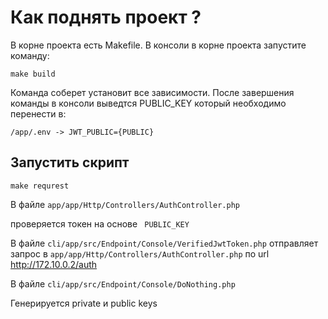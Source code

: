 # Как поднять проект ?

В корне проекта есть Makefile. В консоли в корне проекта запустите команду:

```shell
make build
```

Команда соберет установит все зависимости.
После завершения команды в консоли выведтся PUBLIC_KEY который необходимо перенести в:

``
/app/.env -> JWT_PUBLIC={PUBLIC}
``

## Запустить скрипт
```shell
make requrest
```

В файле ``app/app/Http/Controllers/AuthController.php`` 

проверяется токен на основе `` PUBLIC_KEY``



В файле ``cli/app/src/Endpoint/Console/VerifiedJwtToken.php`` 
отправляет запрос в ``app/app/Http/Controllers/AuthController.php`` 
по url http://172.10.0.2/auth


В файле ``cli/app/src/Endpoint/Console/DoNothing.php ``

Генерируется private и public keys